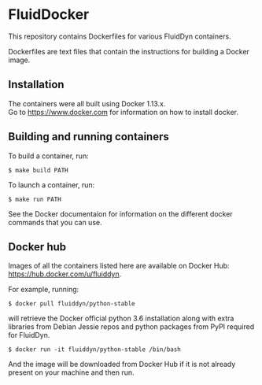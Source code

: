# FluidDocker

This repository contains Dockerfiles for various FluidDyn containers.

Dockerfiles are text files that contain the instructions for building a Docker
image.

## Installation
The containers were all built using Docker 1.13.x.  
Go to https://www.docker.com for information on how to install docker.

## Building and running containers

To build a container, run:

```$ make build PATH```

To launch a container, run:

```$ make run PATH```

See the Docker documentaion for information on the different docker commands
that you can use.

## Docker hub

Images of all the containers listed here are available on Docker Hub:
https://hub.docker.com/u/fluiddyn.

For example, running:

```$ docker pull fluiddyn/python-stable```

will retrieve the Docker official python 3.6 installation along with extra
libraries from Debian Jessie repos and python packages from PyPI required for
FluidDyn.

```$ docker run -it fluiddyn/python-stable /bin/bash```

And the image will be downloaded from Docker Hub if it is not already present
on your machine and then run.
